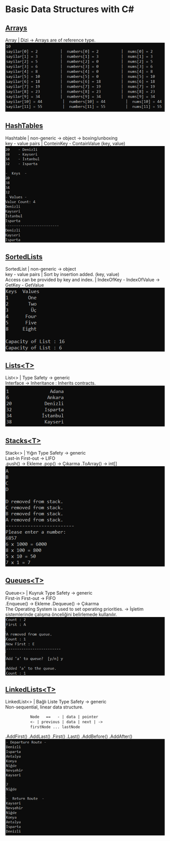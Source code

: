 # Basic Data Structures with C#

## [Arrays](https://github.com/AtakanTurgut/DataStructures_Basic/blob/main/arrays/arrays/Program.cs) 
Array   |   Dizi -> Arrays are of reference type.
![](pictures/arrays.png)

## [HashTables](https://github.com/AtakanTurgut/DataStructures_Basic/blob/main/hashtables/hashtables/Program.cs) 
Hashtable   |       non-generic -> object -> boxing/unboxing    <br />
key - value pairs | ConteinKey - ContainValue           (key, value)
![](pictures/hashtables.PNG) 

## [SortedLists](https://github.com/AtakanTurgut/DataStructures_Basic/blob/main/sortedlists/sortedlists/Program.cs) 
SortedList  |       non-generic -> object   <br />
key - value pairs  |   Sort by insertion added.         (key, value)    <br />
Access can be provided by key and index.  |  IndexOfKey - IndexOfValue  ->  GetKey - GetValue
![](pictures/sortedlists.PNG) 

## [Lists<T<T>>](https://github.com/AtakanTurgut/DataStructures_Basic/blob/main/lists/lists/Program.cs)
List<>   |       Type Safety  -> generic     <br />
Interface -> Inheritance : Inherits contracts. 
![](pictures/lists.PNG) 

## [Stacks<T<T>>](https://github.com/AtakanTurgut/DataStructures_Basic/blob/main/stacks/stacks/Program.cs) 
Stack<>  |  Yığın           Type Safety  -> generic     <br />
Last-in First-out     ->  LIFO      <br />
.push() -> Ekleme          .pop() -> Çıkarma           .ToArray() -> int[]     
![](pictures/stacks.PNG) 

## [Queues<T<T>>](https://github.com/AtakanTurgut/DataStructures_Basic/blob/main/queues/queues/Program.cs) 
Queue<>  |   Kuyruk         Type Safety  -> generic    <br />
First-in First-out    ->  FIFO  <br />
.Enqueue() -> Ekleme       .Dequeue() -> Çıkarma    <br />
The Operating System is used to set operating priorities. -> İşletim sistemlerinde çalışma önceliğini belirlemede kullanılır.   
![](pictures/queues.PNG)

## [LinkedLists<T<T>>](https://github.com/AtakanTurgut/DataStructures_Basic/blob/main/linkedlists/linkedlists/Program.cs) 
LinkedList<>  |  Bağlı Liste           Type Safety  -> generic  <br />
Non-sequential, linear data structure.  <br />

               Node   ==   - | data | pointer
               <- | previous | data | next | ->
               firstNode ... lastNode

.AddFirst()      .AddLast()      .First()    .Last()     .AddBefore()    .AddAfter()
![](pictures/linkedlists.PNG)